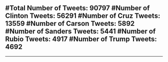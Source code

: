 #Total Number of Tweets: 90797 
#Number of Clinton Tweets: 56291
#Number of Cruz Tweets: 13559
#Number of Carson Tweets: 5892
#Number of Sanders Tweets: 5441
#Number of Rubio Tweets: 4917
#Number of Trump Tweets: 4692
---
---
